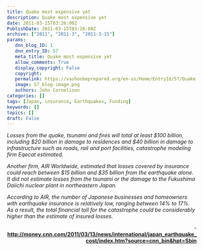 ```yaml
---
title: Quake most expensive yet
description: Quake most expensive yet
date: 2011-03-15T03:26:00Z
PublishDate: 2011-03-15T03:26:00Z
archive: ["2011", "2011-3", "2011-3-15"]
params:
   dnn_blog_ID: 1
   dnn_entry_ID: 57
   meta_title: Quake most expensive yet
   allow_comments: True
   display_copyright: False
   copyright: 
   permalink: https://vashonbeprepared.org/en-us/Home/EntryId/57/Quake-most-expensive-yet
   image: 57_blog-image.png
   authors: John Cornelison
categories: []
tags: [Japan, insurance, Earthquakes, Funding]
keywords: []
topics: []
draft: False
---
```


<p><em>Losses from the quake, tsunami and fires will total at least $100 billion, including $20 billion in damage to residences and $40 billion in damage to infrastructure such as roads, rail and port facilities, catastrophe modeling firm Eqecat estimated. </em></p>
<p><em>Another firm, AIR Worldwide, estimated that losses covered by insurance could reach between $15 billion and $35 billion from the earthquake alone. It did not estimate losses from the tsunami or the damage to the Fukushima Daiichi nuclear plant in northeastern Japan. </em></p>
<p><em>According to AIR, the number of Japanese businesses and homeowners with earthquake insurance is relatively low, ranging between 14% to 17%. As a result, the total financial toll for the catastrophe could be considerably higher than the estimate of insured losses.</em></p>
<p align="right">- <a href="http://money.cnn.com/2011/03/13/news/international/japan_earthquake_cost/index.htm?source=cnn_bin&amp;hpt=Sbin"><b>http://money.cnn.com/2011/03/13/news/international/japan_earthquake_cost/index.htm?source=cnn_bin&amp;hpt=Sbin</b></a></p>
